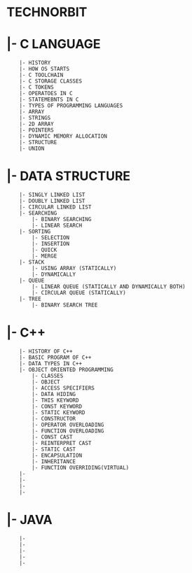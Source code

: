 
# TECHNORBIT #

#    |- C LANGUAGE
        |- HISTORY
        |- HOW OS STARTS
        |- C TOOLCHAIN
        |- C STORAGE CLASSES
        |- C TOKENS
        |- OPERATOES IN C
        |- STATEMEBNTS IN C
        |- TYPES OF PROGRAMMING LANGUAGES
        |- ARRAY
        |- STRINGS
        |- 2D ARRAY
        |- POINTERS
        |- DYNAMIC MEMORY ALLOCATION
        |- STRUCTURE
        |- UNION
       
       
       
#    |- DATA STRUCTURE
        |- SINGLY LINKED LIST
        |- DOUBLY LINKED LIST
        |- CIRCULAR LINKED LIST
        |- SEARCHING
            |- BINARY SEARCHING
            |- LINEAR SEARCH
        |- SORTING
            |- SELECTION 
            |- INSERTION
            |- QUICK
            |- MERGE
        |- STACK
            |- USING ARRAY (STATICALLY)
            |- DYNAMICALLY
        |- QUEUE
            |- LINEAR QUEUE (STATICALLY AND DYNAMICALLY BOTH)
            |- CIRCULAR QUEUE (STATICALLY)
        |- TREE
            |- BINARY SEARCH TREE
        

#   |- C++
        |- HISTORY OF C++
        |- BASIC PROGRAM OF C++
        |- DATA TYPES IN C++
        |- OBJECT ORIENTED PROGRAMMING
            |- CLASSES
            |- OBJECT
            |- ACCESS SPECIFIERS
            |- DATA HIDING
            |- THIS KEYWORD
            |- CONST KEYWORD
            |- STATIC KEYWORD
            |- CONSTRUCTOR
            |- OPERATOR OVERLOADING
            |- FUNCTION OVERLOADING
            |- CONST CAST
            |- REINTERPRET CAST
            |- STATIC CAST
            |- ENCAPSULATION
            |- INHERITANCE
            |- FUNCTION OVERRIDING(VIRTUAL)
        |- 
        |-
        |-
        |-

        
        
#   |- JAVA
        |-
        |-
        |-
        |-
        |-
